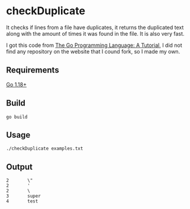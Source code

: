# checkDuplicate

It checks if lines from a file have duplicates, it returns the duplicated text along with the amount of times it was found in the file. It is also very fast.

I got this code from [The Go Programming Language: A Tutorial](https://www.informit.com/articles/article.aspx?p=2453564&seqNum=3), I did not find any repository on the website that I cound fork, so I made my own.

## Requirements

[Go 1.18+](https://go.dev/dl/)

## Build

    go build

## Usage

    ./checkDuplicate examples.txt

## Output

    2       \"
    2       '
    2       \
    3       super
    4       test